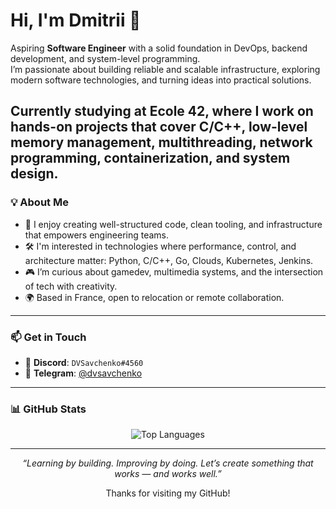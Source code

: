 <h1 align="left">Hi, I'm Dmitrii 👋</h1>

Aspiring **Software Engineer** with a solid foundation in DevOps, backend development, and system-level programming.  
I’m passionate about building reliable and scalable infrastructure, exploring modern software technologies, and turning ideas into practical solutions.

Currently studying at **Ecole 42**, where I work on hands-on projects that cover C/C++, low-level memory management, multithreading, network programming, containerization, and system design.  
---

### 💡 About Me

- 🎯 I enjoy creating well-structured code, clean tooling, and infrastructure that empowers engineering teams.
- 🛠️ I'm interested in technologies where performance, control, and architecture matter: Python, C/C++, Go, Clouds, Kubernetes, Jenkins.
- 🎮 I’m curious about gamedev, multimedia systems, and the intersection of tech with creativity.
- 🌍 Based in France, open to relocation or remote collaboration.

---

### 📫 Get in Touch

- 💬 **Discord**: `DVSavchenko#4560`  
- 📱 **Telegram**: [@dvsavchenko](https://t.me/dvsavchenko)

---

### 📊 GitHub Stats

<p align="center">
  <img src="https://github-readme-stats.vercel.app/api/top-langs/?username=SavchenkoDV&layout=compact&theme=tokyonight" alt="Top Languages"/>
</p>

---

<p align="center"><em>“Learning by building. Improving by doing. Let’s create something that works — and works well.”</em></p>
<p align="center">Thanks for visiting my GitHub!</p>
